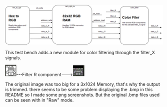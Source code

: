 ![](Untitled%20Diagram.png)

This test bench adds a new module for color filtering through the filter_X signals.



![](robot.png)---Filter R component--->![](0Rrobot.png)

The original image was too big for a 3x1024 Memory, that's why the output is trimmed. there seems to be some problem displaying the .bmp in this README so I made some png screenshots. But the original .bmp files used can be seen with in "Raw" mode.
